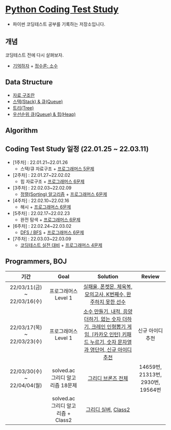 # [Python Coding Test Study](https://parkjungyoon.github.io/python_coding_test_study/)

- 파이썬 코딩테스트 공부를 기록하는 저장소입니다.

## 개념

코딩테스트 전에 다시 살펴보자.

- [기억하자](./remember.md) + [정수론: 소수](https://github.com/ParkJungYoon/TIL-Data_Study/blob/2d930c7820714a9024011cccdf004daa204cb451/Math/number_theory.md)

## Data Structure

- [자료 구조란](./DataStructure/DataStructure.md)
- [스택(Stack) & 큐(Queue)](./DataStructure/Stack%26Queue.md)
- [트리(Tree)](./DataStructure/Tree.md)
- [우선순위 큐(Queue) & 힙(Heap)](./DataStructure/Queue%26Heap.md)

## Algorithm

## Coding Test Study 일정 (22.01.25 ~ 22.03.11)

- [1주차] : 22.01.21~22.01.26
  - 스택/큐 자료구조 + [프로그래머스 5문제](./Programmers/1주차.md)
- [2주차] : 22.01.27~22.02.02
  - 힙 자료구조 + [프로그래머스 6문제](./Programmers/2주차.md)
- [3주차] : 22.02.03~22.02.09
  - [정렬(Sorting) 알고리즘](./Algorithm/Sorting.md) + [프로그래머스 6문제](./Programmers/3주차.md)
- [4주차] : 22.02.10~22.02.16
  - 해시 + [프로그래머스 6문제](./Programmers/4주차.md)
- [5주차] : 22.02.17~22.02.23
  - 완전 탐색 + [프로그래머스 6문제](./Programmers/5주차.md)
- [6주차] : 22.02.24~22.03.02
  - [DFS / BFS](./Algorithm/DFS_BFS.md) + [프로그래머스 6문제](./Programmers/6주차.md)
- [7주차] : 22.03.03~22.03.09
  - [코딩테스트 실전 대비](./Programmers/7주차-1.md) + [프로그래머스 4문제](./Programmers/7주차.md)

## Programmers, BOJ

|          **기간**           |             **Goal**             |                                                                               **Solution**                                                                                |    **Review**    |
| :-------------------------: | :------------------------------: | :-----------------------------------------------------------------------------------------------------------------------------------------------------------------------: | :--------------: |
| 22/03/11(금) ~ 22/03/16(수) |       프로그래머스 Level 1       |  [실패율, 폰켓몬, 체육복, 모의고사, K번째수, 완주하지 못한 선수](./Programmers/문제풀이1.md)  |                  |
| 22/03/17(목) ~ 22/03/23(수) |       프로그래머스 Level 1       | [소수 만들기, 내적, 음양 더하기, 없는 숫자 더하기, 크레인 인형뽑기 게임, [카카오 인턴] 키패드 누르기, 숫자 문자열과 영단어, 신규 아이디 추천](./Programmers/문제풀이2.md) | 신규 아이디 추천 |
| 22/03/30(수) ~ 22/04/04(월) | solved.ac 그리디 알고리즘 18문제 |                                                               [그리디 브론즈 전체](./Baekjoon/greedy_1.md)                                                                | 14659번, 21313번, 2930번, 19564번 |
|  | solved.ac 그리디 알고리즘 + Class2 |  [그리디 실버](./Baekjoon/greedy_2.md), [Class2](./Baekjoon/Class2/class2.md) |  |
